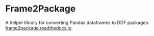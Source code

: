 Frame2Package
=============

A helper library for converting Pandas dataframes to DDF packages: [frame2package.readthedocs.io](https://frame2package.readthedocs.io).